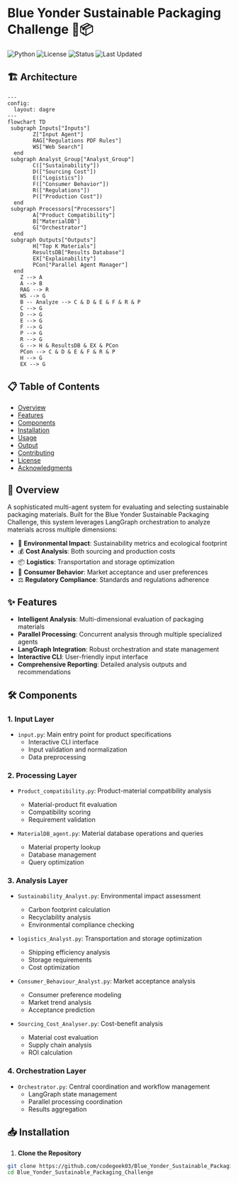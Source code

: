 # Blue Yonder Sustainable Packaging Challenge 🌱📦

![Python](https://img.shields.io/badge/Python-3.9%2B-blue)
![License](https://img.shields.io/badge/License-MIT-green)
![Status](https://img.shields.io/badge/Status-Active-brightgreen)
![Last Updated](https://img.shields.io/badge/Last%20Updated-2025--05--10-blue)

## 🏗️ Architecture
```mermaid
---
config:
  layout: dagre
---
flowchart TD
 subgraph Inputs["Inputs"]
        Z["Input Agent"]
        RAG["Regulations PDF Rules"]
        WS["Web Search"]
  end
 subgraph Analyst_Group["Analyst_Group"]
        C(["Sustainability"])
        D(["Sourcing Cost"])
        E(["Logistics"])
        F(["Consumer Behavior"])
        R(["Regulations"])
        P(["Production Cost"])
  end
 subgraph Processors["Processors"]
        A["Product Compatibility"]
        B["MaterialDB"]
        G["Orchestrator"]
  end
 subgraph Outputs["Outputs"]
        H["Top K Materials"]
        ResultsDB["Results Database"]
        EX["Explainability"]
        PCon["Parallel Agent Manager"]
  end
    Z --> A
    A --> B
    RAG --> R
    WS --> G
    B -- Analyze --> C & D & E & F & R & P
    C --> G
    D --> G
    E --> G
    F --> G
    P --> G
    R --> G
    G --> H & ResultsDB & EX & PCon
    PCon --> C & D & E & F & R & P
    H --> G
    EX --> G
```


## 📋 Table of Contents
- [Overview](#-overview)
- [Features](#-features)
- [Components](#-components)
- [Installation](#-installation)
- [Usage](#-usage)
- [Output](#-output)
- [Contributing](#-contributing)
- [License](#-license)
- [Acknowledgments](#-acknowledgments)

## 🎯 Overview

A sophisticated multi-agent system for evaluating and selecting sustainable packaging materials. Built for the Blue Yonder Sustainable Packaging Challenge, this system leverages LangGraph orchestration to analyze materials across multiple dimensions:

- 🌿 **Environmental Impact**: Sustainability metrics and ecological footprint
- 💰 **Cost Analysis**: Both sourcing and production costs
- 📦 **Logistics**: Transportation and storage optimization
- 👥 **Consumer Behavior**: Market acceptance and user preferences
- ⚖️ **Regulatory Compliance**: Standards and regulations adherence

## ✨ Features

- **Intelligent Analysis**: Multi-dimensional evaluation of packaging materials
- **Parallel Processing**: Concurrent analysis through multiple specialized agents
- **LangGraph Integration**: Robust orchestration and state management
- **Interactive CLI**: User-friendly input interface
- **Comprehensive Reporting**: Detailed analysis outputs and recommendations

## 🛠️ Components

### 1. Input Layer
- `input.py`: Main entry point for product specifications
  - Interactive CLI interface
  - Input validation and normalization
  - Data preprocessing

### 2. Processing Layer
- `Product_compatibility.py`: Product-material compatibility analysis
  - Material-product fit evaluation
  - Compatibility scoring
  - Requirement validation

- `MaterialDB_agent.py`: Material database operations and queries
  - Material property lookup
  - Database management
  - Query optimization

### 3. Analysis Layer
- `Sustainability_Analyst.py`: Environmental impact assessment
  - Carbon footprint calculation
  - Recyclability analysis
  - Environmental compliance checking

- `logistics_Analyst.py`: Transportation and storage optimization
  - Shipping efficiency analysis
  - Storage requirements
  - Cost optimization

- `Consumer_Behaviour_Analyst.py`: Market acceptance analysis
  - Consumer preference modeling
  - Market trend analysis
  - Acceptance prediction

- `Sourcing_Cost_Analyser.py`: Cost-benefit analysis
  - Material cost evaluation
  - Supply chain analysis
  - ROI calculation

### 4. Orchestration Layer
- `Orchestrator.py`: Central coordination and workflow management
  - LangGraph state management
  - Parallel processing coordination
  - Results aggregation

## 📥 Installation

1. **Clone the Repository**
```bash
git clone https://github.com/codegeek03/Blue_Yonder_Sustainable_Packaging_Challenge.git
cd Blue_Yonder_Sustainable_Packaging_Challenge
